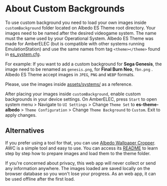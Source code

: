 # About Custom Backgrounds

To use custom background you need to load your own images inside `customBackground` folder located on Albedo ES Theme root directory. Your images need to be named after the desired videogame system. The name must the same used by your Operational System. Albedo ES Theme was made for AmberELEC (but is compatible with other systems running EmulationStation) and use the same names from tag `<theme></theme>` found in [es_system.cfg](https://github.com/AmberELEC/AmberELEC/blob/dev/packages/ui/emulationstation/config/es_systems.cfg).

For example: If you want to add a custom background for **Sega Genesis**, the image need to be renamed as `genesis.png`, for **Final Burn Neo**, `fbn.png` . Albedo ES Theme accept images in `JPEG`, `PNG` and `WEBP` formats.

Please, use the images inside [assets/systems/](assets/systems/) as a reference.

After placing your images inside `customBackground`, enable custom backgrounds in your device settings.
On AmberELEC, press `Start` to open system menu > Navigate to `UI Settings` > Change `Theme Set` to **es-theme-albedo** > `Theme Configuration` > Change `Theme Background` to `Custom`. Exit to apply changes.

## Alternatives

If you prefer using a tool for that, you can use [Albedo Wallpaper Cropper](https://albedo-wallpaper-cropper.vercel.app/). AWC is a simple tool and easy to use. You can access its [README](https://github.com/mluizvitor/albedo-wallpaper-cropper/blob/master/README.md) to learn step by step how to prepare images and load them to the theme folder.

If you're concerned about privacy, this web app will never collect or send any information anywhere. The images loaded are saved locally on the browser database so you won't lose your progress. As an web app, it can be used offline after the first load.
